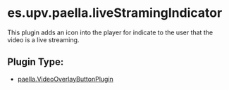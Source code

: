 # es.upv.paella.liveStramingIndicator

This plugin adds an icon into the player for indicate to the user that the video is a live streaming.


## Plugin Type:
- [paella.VideoOverlayButtonPlugin](../plugin_type.md)

